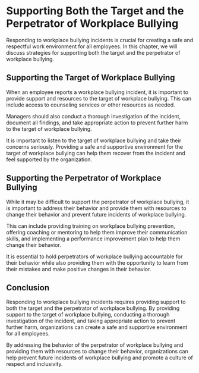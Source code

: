 # Supporting Both the Target and the Perpetrator of Workplace Bullying

Responding to workplace bullying incidents is crucial for creating a safe and respectful work environment for all employees. In this chapter, we will discuss strategies for supporting both the target and the perpetrator of workplace bullying.

Supporting the Target of Workplace Bullying
-------------------------------------------

When an employee reports a workplace bullying incident, it is important to provide support and resources to the target of workplace bullying. This can include access to counseling services or other resources as needed.

Managers should also conduct a thorough investigation of the incident, document all findings, and take appropriate action to prevent further harm to the target of workplace bullying.

It is important to listen to the target of workplace bullying and take their concerns seriously. Providing a safe and supportive environment for the target of workplace bullying can help them recover from the incident and feel supported by the organization.

Supporting the Perpetrator of Workplace Bullying
------------------------------------------------

While it may be difficult to support the perpetrator of workplace bullying, it is important to address their behavior and provide them with resources to change their behavior and prevent future incidents of workplace bullying.

This can include providing training on workplace bullying prevention, offering coaching or mentoring to help them improve their communication skills, and implementing a performance improvement plan to help them change their behavior.

It is essential to hold perpetrators of workplace bullying accountable for their behavior while also providing them with the opportunity to learn from their mistakes and make positive changes in their behavior.

Conclusion
----------

Responding to workplace bullying incidents requires providing support to both the target and the perpetrator of workplace bullying. By providing support to the target of workplace bullying, conducting a thorough investigation of the incident, and taking appropriate action to prevent further harm, organizations can create a safe and supportive environment for all employees.

By addressing the behavior of the perpetrator of workplace bullying and providing them with resources to change their behavior, organizations can help prevent future incidents of workplace bullying and promote a culture of respect and inclusivity.


